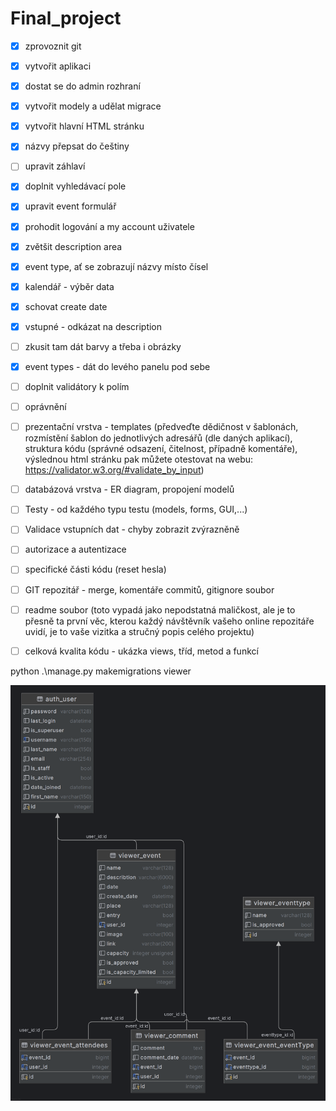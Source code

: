 # Final_project

- [x] zprovoznit git
- [x] vytvořit aplikaci
- [x] dostat se do admin rozhraní
- [x] vytvořit modely a udělat migrace
- [x] vytvořit hlavní HTML stránku


- [x] názvy přepsat do češtiny
- [ ] upravit záhlaví
- [x] doplnit vyhledávací pole
- [x] upravit event formulář
- [x] prohodit logování a my account uživatele
- [x] zvětšit description area
- [x] event type, ať se zobrazují názvy místo čísel
- [x] kalendář - výběr data
- [x] schovat create date
- [x] vstupné - odkázat na description
- [ ] zkusit tam dát barvy a třeba i obrázky
- [x] event types - dát do levého panelu pod sebe
- [ ] doplnit validátory k polím
- [ ] oprávnění

- [ ] prezentační vrstva - templates (předveďte dědičnost v šablonách, rozmístění šablon do     jednotlivých adresářů (dle daných aplikací), struktura kódu (správné odsazení, čitelnost, případně komentáře), výslednou html stránku pak můžete otestovat na webu:
https://validator.w3.org/#validate_by_input)
- [ ] databázová vrstva - ER diagram, propojení modelů
- [ ] Testy - od každého typu testu (models, forms, GUI,...)
- [ ] Validace vstupních dat - chyby zobrazit zvýrazněně
- [ ] autorizace a autentizace
- [ ] specifické části kódu (reset hesla)
- [ ] GIT repozitář - merge, komentáře commitů, gitignore soubor
- [ ] readme soubor (toto vypadá jako nepodstatná maličkost, ale je to přesně ta první věc, kterou každý návštěvník vašeho online repozitáře uvidí, je to vaše vizitka a stručný popis celého projektu)
- [ ] celková kvalita kódu - ukázka views, tříd, metod a funkcí

python .\manage.py makemigrations viewer

![diagram](media/img/ERDiagram.png)
